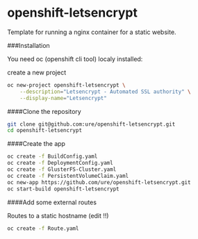 # openshift-letsencrypt

Template for running a nginx container for a static website.

###Installation

You need oc (openshift cli tool) localy installed:

create a new project

```sh
oc new-project openshift-letsencrypt \
    --description="Letsencrypt - Automated SSL authority" \
    --display-name="Letsencrypt"
```

####Clone the repository

```sh
git clone git@github.com:ure/openshift-letsencrypt.git
cd openshift-letsencrypt
```

####Create the app

```sh
oc create -f BuildConfig.yaml
oc create -f DeploymentConfig.yaml
oc create -f GlusterFS-Cluster.yaml
oc create -f PersistentVolumeClaim.yaml
oc new-app https://github.com/ure/openshift-letsencrypt.git
oc start-build openshift-letsencrypt
```

####Add some external routes

Routes to a static hostname (edit !!)

```sh
oc create -f Route.yaml
```

